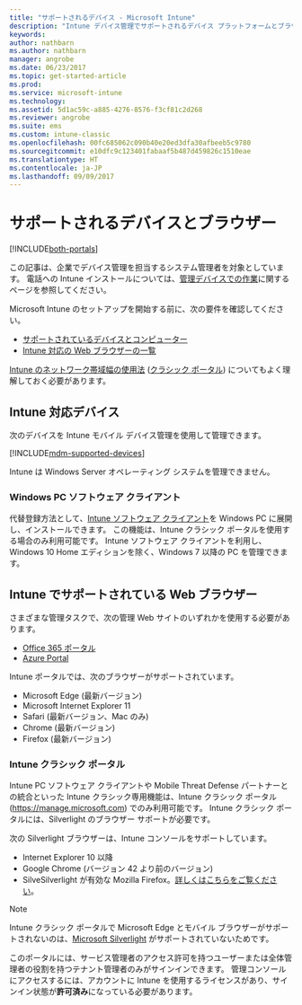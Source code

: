 ```yaml
---
title: "サポートされるデバイス - Microsoft Intune"
description: "Intune デバイス管理でサポートされるデバイス プラットフォームとブラウザーの一覧を示します"
keywords: 
author: nathbarn
ms.author: nathbarn
manager: angrobe
ms.date: 06/23/2017
ms.topic: get-started-article
ms.prod: 
ms.service: microsoft-intune
ms.technology: 
ms.assetid: 5d1ac59c-a885-4276-8576-f3cf81c2d268
ms.reviewer: angrobe
ms.suite: ems
ms.custom: intune-classic
ms.openlocfilehash: 00fc685062c090b40e20ed3dfa30afbeeb5c9780
ms.sourcegitcommit: e10dfc9c123401fabaaf5b487d459826c1510eae
ms.translationtype: HT
ms.contentlocale: ja-JP
ms.lasthandoff: 09/09/2017
---
```

# <a name="supported-devices-and-browsers"></a>サポートされるデバイスとブラウザー

[!INCLUDE[both-portals](./includes/note-for-both-portals.md)]

この記事は、企業でデバイス管理を担当するシステム管理者を対象としています。 電話への Intune インストールについては、[管理デバイスでの作業](/intune-user-help/company-portal-frequently-asked-questions)に関するページを参照してください。

Microsoft Intune のセットアップを開始する前に、次の要件を確認してください。

- [サポートされているデバイスとコンピューター](#intune-supported-devices)
- [Intune 対応の Web ブラウザーの一覧](#intune-supported-web-browsers)

[Intune のネットワーク帯域幅の使用法](network-bandwidth-use.md) ([クラシック ポータル](/intune-classic/get-started/network-bandwidth-use)) についてもよく理解しておく必要があります。

## <a name="intune-supported-devices"></a>Intune 対応デバイス

次のデバイスを Intune モバイル デバイス管理を使用して管理できます。

[!INCLUDE[mdm-supported-devices](./includes/mdm-supported-devices.md)]

Intune は Windows Server オペレーティング システムを管理できません。

### <a name="windows-pc-software-client"></a>Windows PC ソフトウェア クライアント

代替登録方法として、[Intune ソフトウェア クライアント](/intune-classic/deploy-use/manage-windows-pcs-with-microsoft-intune)を Windows PC に展開し、インストールできます。 この機能は、Intune クラシック ポータルを使用する場合のみ利用可能です。 Intune ソフトウェア クライアントを利用し、Windows 10 Home エディションを除く、Windows 7 以降の PC を管理できます。

<!--  ### Exchange ActiveSync management

You can manage [Exchange ActiveSync devices](/intune-classic/deploy-use/mobile-device-management-with-exchange-activesync-and-microsoft-intune) from the Intune console. This option provides a limited set of management capabilities when compared to the other methods. See [Capabilities of built-in Mobile Device Management in Office 365](https://support.office.com/article/Capabilities-of-built-in-Mobile-Device-Management-for-Office-365-a1da44e5-7475-4992-be91-9ccec25905b0) for a list of supported devices.  -->

## <a name="intune-supported-web-browsers"></a>Intune でサポートされている Web ブラウザー

さまざまな管理タスクで、次の管理 Web サイトのいずれかを使用する必要があります。

- [Office 365 ポータル](http://go.microsoft.com/fwlink/p/?LinkId=698854)
- [Azure Portal](https://portal.azure.com/)

Intune ポータルでは、次のブラウザーがサポートされています。
- Microsoft Edge (最新バージョン)
- Microsoft Internet Explorer 11
- Safari (最新バージョン、Mac のみ)
- Chrome (最新バージョン)
- Firefox (最新バージョン)

### <a name="intune-classic-portal"></a>Intune クラシック ポータル

Intune PC ソフトウェア クライアントや Mobile Threat Defense パートナーとの統合といった Intune クラシック専用機能は、Intune クラシック ポータル (https://manage.microsoft.com) でのみ利用可能です。 Intune クラシック ポータルには、Silverlight のブラウザー サポートが必要です。

次の Silverlight ブラウザーは、Intune コンソールをサポートしています。
- Internet Explorer 10 以降
- Google Chrome (バージョン 42 より前のバージョン)
- SilveSilverlight が有効な Mozilla Firefox。[詳しくはこちらをご覧ください](https://go.microsoft.com/fwlink/?linkid=836872)。

> [!Note]
> Intune クラシック ポータルで Microsoft Edge とモバイル ブラウザーがサポートされないのは、[Microsoft Silverlight](https://msdn.microsoft.com/library/cc838158(v=vs.95).aspx) がサポートされていないためです。

このポータルには、サービス管理者のアクセス許可を持つユーザーまたは全体管理者の役割を持つテナント管理者のみがサインインできます。 管理コンソールにアクセスするには、アカウントに Intune を使用するライセンスがあり、サインイン状態が**許可済み**になっている必要があります。

